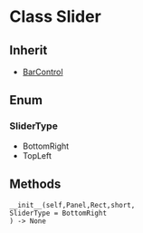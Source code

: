 # Class Slider

## Inherit

* [BarControl](BarControl.md)

## Enum

### SliderType

* BottomRight
* TopLeft

## Methods
```
__init__(self,Panel,Rect,short,
SliderType = BottomRight
) -> None
```
